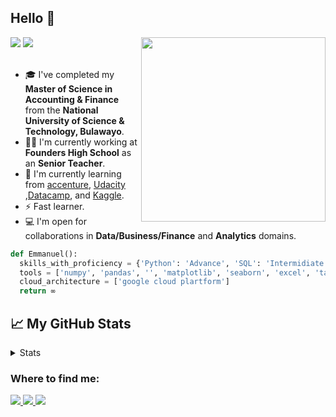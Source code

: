 ## Hello 👋 

<img align='right' src="https://github.com/Emmanuel-Ncube/Emmanuel-Ncube/blob/main/coding.gif" width="295">

<div>
<img src="https://img.shields.io/badge/Emmanuel-Ncube%20-important">
<img src="https://img.shields.io/badge/Google & Udacity Certified Data%20Analyst-red">
</div>
</br>

- 🎓 I've  completed my **Master of Science in Accounting & Finance** from the **National University of Science & Technology, Bulawayo**.
- 👨‍💼 I'm currently working at **Founders High School** as an **Senior Teacher**.
- 🌱 I'm currently learning from [accenture](https://www.accenture.com), [Udacity](https://www.udacity.com/) ,[Datacamp](https://www.datacamp.com/),  and [Kaggle](https://www.kaggle.com/).
- ⚡️ Fast learner.
- 💻 I'm open for collaborations in **Data/Business/Finance** and **Analytics** domains.

```python
def Emmanuel():
  skills_with_proficiency = {'Python': 'Advance', 'SQL': 'Intermidiate', 'HTML & CSS': 'Intermidiate'}
  tools = ['numpy', 'pandas', '', 'matplotlib', 'seaborn', 'excel', 'tableau', 'google sheet']
  cloud_architecture = ['google cloud plartform']
  return ∞
```


## 📈 My GitHub Stats

<details>
  <summary>Stats</summary>
  <p align="center"> <img src="https://github-readme-stats.vercel.app/api?username=Emmanuel-Ncube&show_icons=true&theme=algolia&count_private=true" alt="Emmanuel-Ncube" />
  <p align="center"> <img src="https://github-readme-stats.vercel.app/api/top-langs/?username=Emmanuel-Ncube&theme=algolia" alt="Emmanuel" />
  </details>




<h3> Where to find me: </h3>
<div>
<a href="https://github.com/Emmanuel-Ncube">
<img src="https://img.shields.io/badge/GitHub-100000?style=for-the-badge&logo=github&logoColor=white">
</a>
<a href="https://www.linkedin.com/in/encube/">
<img src="https://img.shields.io/badge/LinkedIn-0077B5?style=for-the-badge&logo=linkedin&logoColor=white">
</a>
<a href="https://www.kaggle.com/">
<img  src="https://img.shields.io/badge/Kaggle-20BEFF?style=for-the-badge&logo=Kaggle&logoColor=white">
</a>
</div>
